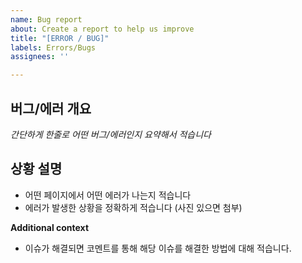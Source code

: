 ```yaml
---
name: Bug report
about: Create a report to help us improve
title: "[ERROR / BUG]"
labels: Errors/Bugs
assignees: ''

---
```


## 버그/에러 개요
*간단하게 한줄로 어떤 버그/에러인지 요약해서 적습니다*

## 상황 설명
- 어떤 페이지에서 어떤 에러가 나는지 적습니다
- 에러가 발생한 상황을 정확하게 적습니다 (사진 있으면 첨부)

**Additional context**
- 이슈가 해결되면 코멘트를 통해 해당 이슈를 해결한 방법에 대해 적습니다.
